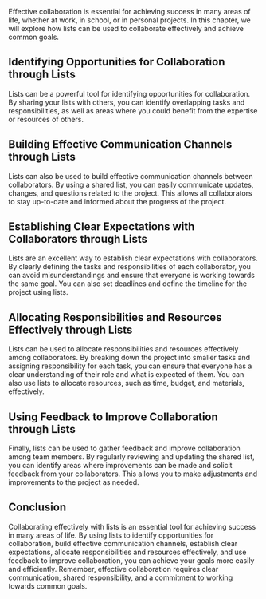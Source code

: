 
Effective collaboration is essential for achieving success in many areas of life, whether at work, in school, or in personal projects. In this chapter, we will explore how lists can be used to collaborate effectively and achieve common goals.

Identifying Opportunities for Collaboration through Lists
---------------------------------------------------------

Lists can be a powerful tool for identifying opportunities for collaboration. By sharing your lists with others, you can identify overlapping tasks and responsibilities, as well as areas where you could benefit from the expertise or resources of others.

Building Effective Communication Channels through Lists
-------------------------------------------------------

Lists can also be used to build effective communication channels between collaborators. By using a shared list, you can easily communicate updates, changes, and questions related to the project. This allows all collaborators to stay up-to-date and informed about the progress of the project.

Establishing Clear Expectations with Collaborators through Lists
----------------------------------------------------------------

Lists are an excellent way to establish clear expectations with collaborators. By clearly defining the tasks and responsibilities of each collaborator, you can avoid misunderstandings and ensure that everyone is working towards the same goal. You can also set deadlines and define the timeline for the project using lists.

Allocating Responsibilities and Resources Effectively through Lists
-------------------------------------------------------------------

Lists can be used to allocate responsibilities and resources effectively among collaborators. By breaking down the project into smaller tasks and assigning responsibility for each task, you can ensure that everyone has a clear understanding of their role and what is expected of them. You can also use lists to allocate resources, such as time, budget, and materials, effectively.

Using Feedback to Improve Collaboration through Lists
-----------------------------------------------------

Finally, lists can be used to gather feedback and improve collaboration among team members. By regularly reviewing and updating the shared list, you can identify areas where improvements can be made and solicit feedback from your collaborators. This allows you to make adjustments and improvements to the project as needed.

Conclusion
----------

Collaborating effectively with lists is an essential tool for achieving success in many areas of life. By using lists to identify opportunities for collaboration, build effective communication channels, establish clear expectations, allocate responsibilities and resources effectively, and use feedback to improve collaboration, you can achieve your goals more easily and efficiently. Remember, effective collaboration requires clear communication, shared responsibility, and a commitment to working towards common goals.
